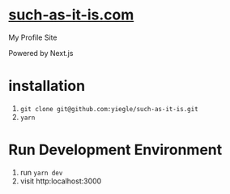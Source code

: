 # [such-as-it-is.com](https://such-as-it-is.com)

My Profile Site

Powered by Next.js

# installation

1. ``git clone git@github.com:yiegle/such-as-it-is.git``
2. ``yarn``


# Run Development Environment
1. run ``yarn dev``
2. visit http:localhost:3000
